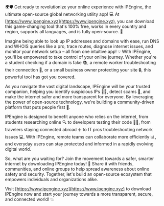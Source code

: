 🌍🛡️ Get ready to revolutionize your online experience with IPEngine, the ultimate open-source global networking utility app! 💻 At [https://www.ipengine.xyz](https://www.ipengine.xyz), you can download this game-changing tool that's 100% free, works in every country and region, supports all languages, and is fully open-source. 🌟

Imagine being able to look up IP addresses and domains with ease, run DNS and WHOIS queries like a pro, trace routes, diagnose internet issues, and monitor your network setup – all from one intuitive app! 💡 With IPEngine, you'll be empowered to take control of your online journey. Whether you're a student checking if a domain is fake 📚, a remote worker troubleshooting their connection 🏢, or a small business owner protecting your site 🔒, this powerful tool has got you covered.

As you navigate the vast digital landscape, IPEngine will be your trusted companion, helping you identify suspicious IPs 👮‍♀️, detect scams 💸, and make the internet safer and more transparent for everyone. By leveraging the power of open-source technology, we're building a community-driven platform that puts people first 🌈.

IPEngine is designed to benefit anyone who relies on the internet, from students researching online 🔍 to developers testing their code 👨‍💻, from travelers staying connected abroad ✈️ to IT pros troubleshooting network issues 💻. With IPEngine, remote teams can collaborate more efficiently 📊, and everyday users can stay protected and informed in a rapidly evolving digital world.

So, what are you waiting for? Join the movement towards a safer, smarter internet by downloading IPEngine today! 🚀 Share it with friends, communities, and online groups to help spread awareness about online safety and security. Together, let's build an open-source ecosystem that empowers individuals and organizations alike.

Visit [https://www.ipengine.xyz](https://www.ipengine.xyz) to download IPEngine now and start your journey towards a more transparent, secure, and connected world! 💥
